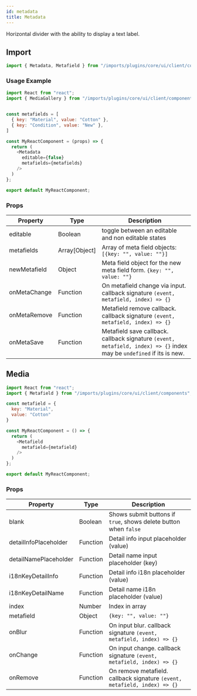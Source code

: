 ```yaml
---
id: metadata
title: Metadata
---
```

    
Horizontal divider with the ability to display a text label.

## Import

```javascript
import { Metadata, Metafield } from "/imports/plugins/core/ui/client/components";
```

### Usage Example

```javascript
import React from "react";
import { MediaGallery } from "/imports/plugins/core/ui/client/components";


const metafields = [
  { key: "Material", value: "Cotton" },
  { key: "Condition", value: "New" },
]

const MyReactComponent = (props) => {
  return (
    <Metadata
      editable={false}
      metafields={metafields}
    />
  )
};

export default MyReactComponent;
```

### Props
<!--lint disable-->
| Property     | Type          | Description                                                                                                           |
| ------------ | ------------- | --------------------------------------------------------------------------------------------------------------------- |
| editable     | Boolean       | toggle between an editable and non editable states                                                                    |
| metafields   | Array[Object] | Array of meta field objects: `[{key: "", value: ""}]`                                                                 |
| newMetafield | Object        | Meta field object for the new meta field form. `{key: "", value: ""}`                                                 |
| onMetaChange | Function      | On metafield change via input. callback signature `(event, metafield, index) => {}`                                   |
| onMetaRemove | Function      | Metafield remove callback. callback signature `(event, metafield, index) => {}`                                       |
| onMetaSave   | Function      | Metafield save callback. callback signature `(event, metafield, index) => {}` index may be `undefined` if its is new. |
<!--lint enable-->
## Media

```javascript
import React from "react";
import { Metafield } from "/imports/plugins/core/ui/client/components";

const metafield = {
  key: "Material",
  value: "Cotton"
}

const MyReactComponent = () => {
  return (
    <Metafield
      metafield={metafield}
    />
  )
};

export default MyReactComponent;
```

### Props

| Property              | Type     | Description                                                               |
| --------------------- | -------- | ------------------------------------------------------------------------- |
| blank                 | Boolean  | Shows submit buttons if `true`, shows delete button when `false`          |
| detailInfoPlaceholder | Function | Detail info input placeholder (value)                                     |
| detailNamePlaceholder | Function | Detail name input placeholder (key)                                       |
| i18nKeyDetailInfo     | Function | Detail info i18n placeholder (value)                                      |
| i18nKeyDetailName     | Function | Detail name i18n placeholder (value)                                      |
| index                 | Number   | Index in array                                                            |
| metafield             | Object   | `{key: "", value: ""}`                                                    |
| onBlur                | Function | On input blur. callback signature `(event, metafield, index) => {}`       |
| onChange              | Function | On input change. callback signature `(event, metafield, index) => {}`     |
| onRemove              | Function | On remove metafield. callback signature `(event, metafield, index) => {}` |

